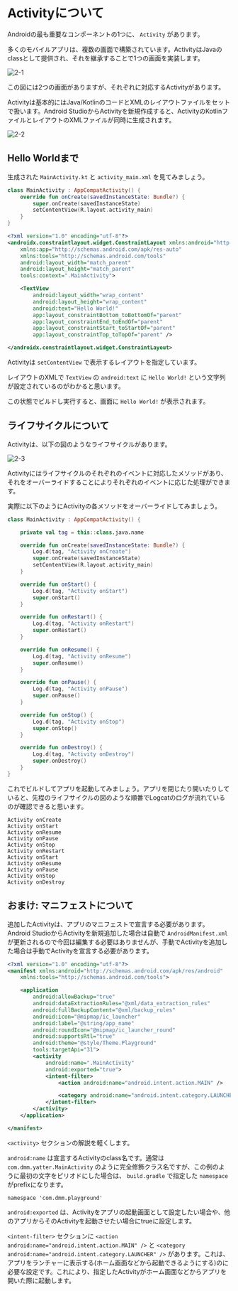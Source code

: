 # Activityについて

Androidの最も重要なコンポーネントの1つに、 `Activity` があります。

多くのモバイルアプリは、複数の画面で構築されています。ActivityはJavaのclassとして提供され、それを継承することで1つの画面を実装します。

![2-1](image/2-1.jpg)

この図には2つの画面がありますが、それぞれに対応するActivityがあります。

Activityは基本的にはJava/KotlinのコードとXMLのレイアウトファイルをセットで扱います。Android StudioからActivityを新規作成すると、ActivityのKotlinファイルとレイアウトのXMLファイルが同時に生成されます。

![2-2](image/2-2.png)

## Hello Worldまで

生成された `MainActivity.kt` と `activity_main.xml` を見てみましょう。

```kotlin
class MainActivity : AppCompatActivity() {
    override fun onCreate(savedInstanceState: Bundle?) {
        super.onCreate(savedInstanceState)
        setContentView(R.layout.activity_main)
    }
}
```

```xml
<?xml version="1.0" encoding="utf-8"?>
<androidx.constraintlayout.widget.ConstraintLayout xmlns:android="http://schemas.android.com/apk/res/android"
    xmlns:app="http://schemas.android.com/apk/res-auto"
    xmlns:tools="http://schemas.android.com/tools"
    android:layout_width="match_parent"
    android:layout_height="match_parent"
    tools:context=".MainActivity">

    <TextView
        android:layout_width="wrap_content"
        android:layout_height="wrap_content"
        android:text="Hello World!"
        app:layout_constraintBottom_toBottomOf="parent"
        app:layout_constraintEnd_toEndOf="parent"
        app:layout_constraintStart_toStartOf="parent"
        app:layout_constraintTop_toTopOf="parent" />

</androidx.constraintlayout.widget.ConstraintLayout>
```

Activityは `setContentView` で表示するレイアウトを指定しています。

レイアウトのXMLで `TextView` の `android:text` に `Hello World!` という文字列が設定されているのがわかると思います。

この状態でビルドし実行すると、画面に `Hello World!` が表示されます。

## ライフサイクルについて

Activityは、以下の図のようなライフサイクルがあります。

![2-3](image/2-3.png)

Activityにはライフサイクルのそれぞれのイベントに対応したメソッドがあり、それをオーバーライドすることによりそれぞれのイベントに応じた処理ができます。

実際に以下のようにActivityの各メソッドをオーバーライドしてみましょう。

```kotlin
class MainActivity : AppCompatActivity() {

    private val tag = this::class.java.name

    override fun onCreate(savedInstanceState: Bundle?) {
        Log.d(tag, "Activity onCreate")
        super.onCreate(savedInstanceState)
        setContentView(R.layout.activity_main)
    }

    override fun onStart() {
        Log.d(tag, "Activity onStart")
        super.onStart()
    }

    override fun onRestart() {
        Log.d(tag, "Activity onRestart")
        super.onRestart()
    }

    override fun onResume() {
        Log.d(tag, "Activity onResume")
        super.onResume()
    }

    override fun onPause() {
        Log.d(tag, "Activity onPause")
        super.onPause()
    }

    override fun onStop() {
        Log.d(tag, "Activity onStop")
        super.onStop()
    }

    override fun onDestroy() {
        Log.d(tag, "Activity onDestroy")
        super.onDestroy()
    }
}
```

これでビルドしてアプリを起動してみましょう。アプリを閉じたり開いたりしていると、先程のライフサイクルの図のような順番でLogcatのログが流れているのが確認できると思います。

```
Activity onCreate
Activity onStart
Activity onResume
Activity onPause
Activity onStop
Activity onRestart
Activity onStart
Activity onResume
Activity onPause
Activity onStop
Activity onDestroy
```

## おまけ: マニフェストについて
追加したActivityは、アプリのマニフェストで宣言する必要があります。Android StudioからActivityを新規追加した場合は自動で `AndroidManifest.xml` が更新されるので今回は編集する必要はありませんが、手動でActivityを追加した場合は手動でActivityを宣言する必要があります。

```xml
<?xml version="1.0" encoding="utf-8"?>
<manifest xmlns:android="http://schemas.android.com/apk/res/android"
    xmlns:tools="http://schemas.android.com/tools">

    <application
        android:allowBackup="true"
        android:dataExtractionRules="@xml/data_extraction_rules"
        android:fullBackupContent="@xml/backup_rules"
        android:icon="@mipmap/ic_launcher"
        android:label="@string/app_name"
        android:roundIcon="@mipmap/ic_launcher_round"
        android:supportsRtl="true"
        android:theme="@style/Theme.Playground"
        tools:targetApi="31">
        <activity
            android:name=".MainActivity"
            android:exported="true">
            <intent-filter>
                <action android:name="android.intent.action.MAIN" />

                <category android:name="android.intent.category.LAUNCHER" />
            </intent-filter>
        </activity>
    </application>

</manifest>
```

`<activity>` セクションの解説を軽くします。

`android:name` は宣言するActivityのclass名です。通常は `com.dmm.yatter.MainActivity` のように完全修飾クラス名ですが、この例のように最初の文字をピリオドにした場合は、 `build.gradle` で指定した `namespace` がprefixになります。

```
namespace 'com.dmm.playground'
```

`android:exported` は、Activityをアプリの起動画面として設定したい場合や、他のアプリからそのActivityを起動させたい場合にtrueに設定します。

`<intent-filter>` セクションに `<action android:name="android.intent.action.MAIN" />` と `<category android:name="android.intent.category.LAUNCHER" />` があります。これは、アプリをランチャーに表示する(ホーム画面などから起動できるようにする)のに必要な設定です。これにより、指定したActivityがホーム画面などからアプリを開いた際に起動します。

